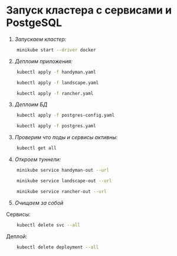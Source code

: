 # Запуск кластера с сервисами и PostgeSQL

1. _Запускаем кластер:_
```bash
    minikube start --driver docker
```

2. _Деплоим приложения:_
```bash
    kubectl apply -f handyman.yaml
```
```bash
    kubectl apply -f landscape.yaml
```
```bash
    kubectl apply -f rancher.yaml
```

3. _Деплоим БД_
```bash
    kubectl apply -f postgres-config.yaml
```
```bash
    kubectl apply -f postgres.yaml
```

3. _Проверим что поды и сервисы активны:_
```bash
    kubectl get all
```

4. _Откроем туннели:_
```bash
    minikube service handyman-out --url
```
```bash
    minikube service landscape-out --url
```
```bash
    minikube service rancher-out --url
```

5. _Очищаем за собой_

Сервисы:
```bash
    kubectl delete svc --all 
```

Деплой:
```bash
    kubectl delete deployment --all 
```

